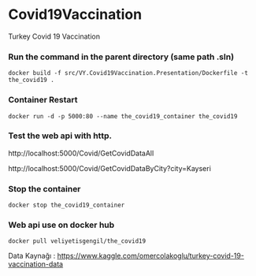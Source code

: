 # Covid19Vaccination
Turkey Covid 19 Vaccination

### Run the command in the parent directory (same path .sln)

```docker build -f src/VY.Covid19Vaccination.Presentation/Dockerfile -t the_covid19 .```

### Container Restart

```docker run -d -p 5000:80 --name the_covid19_container the_covid19```

### Test the web api with http.
http://localhost:5000/Covid/GetCovidDataAll

http://localhost:5000/Covid/GetCovidDataByCity?city=Kayseri

### Stop the container
```docker stop the_covid19_container```

### Web api use on docker hub
```docker pull veliyetisgengil/the_covid19```

Data Kaynağı : https://www.kaggle.com/omercolakoglu/turkey-covid-19-vaccination-data
